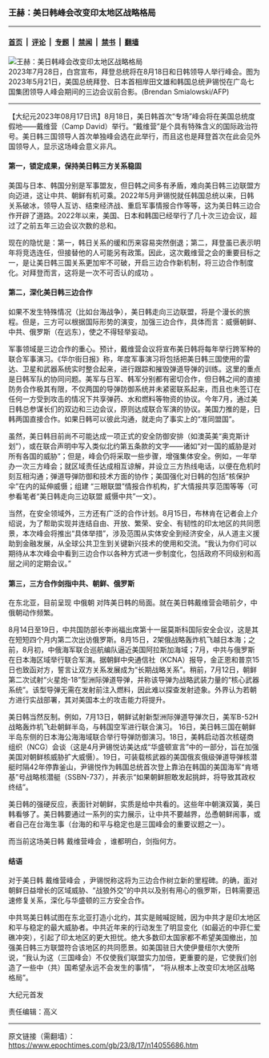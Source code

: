 ### 王赫：美日韩峰会改变印太地区战略格局

---

#### [首页](../../../..?n14055686) &nbsp;|&nbsp; [评论](../../../../../epoch-comment?n14055686) &nbsp;|&nbsp; [专题](../../../../../epoch-special?n14055686) &nbsp;|&nbsp; [禁闻](../../../../../epoch-news?n14055686) &nbsp;|&nbsp; [禁书](../../../../../books?n14055686) &nbsp;|&nbsp; [翻墙](https://github.com/gfw-breaker/nogfw/blob/master/README.md?n14055686)


<div><img alt="王赫：美日韩峰会改变印太地区战略格局" class="attachment-djy_600_400 size-djy_600_400 wp-post-image" src="https://i.epochtimes.com/assets/uploads/2023/08/id14055714-new_GettyImages-1256659261-.jpeg"/>
<div class="caption">
 2023年7月28日，白宫宣布，拜登总统将在8月18日和日韩领导人举行峰会。图为2023年5月21日，美国总统拜登、日本首相岸田文雄和韩国总统尹锡悦在广岛七国集团领导人峰会期间的三边会议前合影。(Brendan Smialowski/AFP)
</div></div><hr/><div class="post_content" id="artbody" itemprop="articleBody">
 <!-- article content begin -->
 <p>
  【大纪元2023年08月17日讯】8月18日，美日韩首次“专场”峰会将在美国总统度假地——戴维营（Camp David）举行。“戴维营”是个具有特殊含义的国际政治符号。美日韩三国领导人首次单独峰会选在此举行，而且这也是拜登首次在此会见外国领导人，显示这场峰会意义非凡。
 </p>
 <h4>
  第一，锁定成果，保持美日韩三方关系稳固
 </h4>
 <p>
  美国与日本、韩国分别是军事盟友，但日韩之间多有矛盾，难向美日韩三边联盟方向迈进，这让中共、朝鲜有机可乘。2022年5月尹锡悦就任韩国总统以来，日韩关系破冰，领导人互访、结束经济战、重启军事情报合作等等，这为美日韩三边合作开辟了道路。2022年以来，美国、日本和韩国已经举行了几十次三边会议，超过了之前五年三边会议次数的总和。
 </p>
 <p>
  现在的隐忧是：第一，韩日关系的缓和历来容易突然倒退；第二，拜登虽已表示明年将竞选连任，但接替他的人可能另有政策。因此，这次戴维营之会的重要目标之一，是让美日韩三国关系更加牢不可破，开启三边合作新机制，将三边合作制度化。对拜登而言，这将是一次不可否认的成功 。
 </p>
 <h4>
  第二，深化美日韩三边合作
 </h4>
 <p>
  如果不发生特殊情况（比如台海战争），美日韩走向三边联盟，将是个漫长的旅程。但是，三方可以根据国际形势的演变，加强三边合作，具体而言：威慑朝鲜、中共、俄罗斯（在远东），使之不得轻举妄动。
 </p>
 <p>
  军事领域是三边合作的重心。预计，戴维营会议将宣布美日韩将每年举行跨军种的联合军事演习。《华尔街日报》称，年度军事演习将包括把美日韩三国使用的雷达、卫星和武器系统实时整合起来，进行跟踪和摧毁弹道导弹的训练。这里的重点是日韩军队的协同问题。美军与日军、韩军分别都有密切合作，但日韩之间的直接防务合作极其有限，不仅两国的导弹防御系统并未紧密联系起来，而且也未签订在任何一方受到攻击的情况下共享弹药、水和燃料等物资的协议。今年7月，通过美日韩总参谋长们的双边和三边会议，原则达成联合军演的协议。美国力推的是，日韩两国直接合作。如果日韩可以彼此沟通，就走向了事实上的“准同盟国”。
 </p>
 <p>
  虽然，美日韩目前尚不可能达成一项正式的安全防御安排（如澳英美“奥克斯计划”），或在联合声明中写入类似北约第五条款的文字——诸如“对一国的威胁是对所有各国的威胁”；但是，峰会仍将采取一些步骤，增强集体安全。例如，一年举办一次三方峰会；就区域责任达成相互谅解，并设立三方热线电话，以便在危机时刻互相沟通；弹道导弹防御和技术方面的协作；美国强化对日韩的包括“核保护伞”在内的延伸威慑；组建 “三眼联盟”情报合作机构，扩大情报共享范围等等（可参看笔者“美日韩走向三边联盟 威慑中共”一文）。
 </p>
 <p>
  当然，在安全领域外，三方还有广泛的合作计划。8月15日，布林肯在记者会上介绍说，为了帮助实现并连结自由、开放、繁荣、安全、有韧性的印太地区的共同愿景，本次峰会将推出“具体举措”，涉及范围从实体安全到经济安全，从人道主义援助到金融发展，从全球公共卫生到关键新兴技术的使用和交流。“我认为你们可以期待从本次峰会中看到三边合作以各种方式进一步制度化，包括政府不同级别和高层之间的定期会议。”
 </p>
 <h4>
  第三，三方合作剑指中共、朝鲜、俄罗斯
 </h4>
 <p>
  在东北亚，目前呈现
  <ok href="https://www.epochtimes.com/gb/tag/%E4%B8%AD%E4%BF%84%E6%9C%9D.html">
   中俄朝
  </ok>
  对阵美日韩的局面。就在美日韩戴维营会晤前夕，中俄朝动作频繁。
 </p>
 <p>
  8月14日至19日，中共国防部长李尚福出席第十一届莫斯科国际安全会议，这是其在短短四个月内第二次出访俄罗斯。8月15日，2架俄战略轰炸机飞越日本海；之前，8月初，中俄海军联合巡航编队逼近美国阿拉斯加海域；7月，中共与俄罗斯在日本海区域举行联合军演。据朝鲜中央通信社（KCNA）报导，金正恩和普京15日也致函对方，誓言让双方关系发展成为“长期战略关系”。稍前，7月12日，朝鲜第二次试射“火星炮-18”型洲际弹道导弹，并称该导弹为战略武装力量的“核心武器系统”。该型导弹无需在发射前注入燃料，因此难以探查发射迹象。外界认为若朝方进行实战部署，其对美国本土的攻击能力将提升。
 </p>
 <p>
  美日韩当然反制。例如，7月13日，朝鲜试射新型洲际弹道导弹次日，美军B-52H战略轰炸机飞赴朝鲜半岛，与韩国空军进行联合演习。 16日，美日韩三国在朝鲜半岛东侧的日本海公海海域联合举行导弹防御演习。18日，美韩启动首次核磋商组织（NCG）会谈（这是4月尹锡悦访美达成“华盛顿宣言”中的一部分，旨在加强美国对朝鲜核威胁扩大威慑）。19日，可装载核武器的美国俄亥俄级弹道导弹核潜艇时隔42年停靠釜山，尹锡悦作为韩国总统首次登上靠泊在韩国的美国海军“肯塔基”号战略核潜艇（SSBN-737），并表示“如果朝鲜胆敢发起挑衅，将导致其政权终结”。
 </p>
 <p>
  美日韩的强硬反应，表面针对朝鲜，实质是给中共看的。这些年中朝演双簧，美日韩看够了。美日韩要通过一系列的实力展示，让中共不要越界，怂恿朝鲜闹事，或者自己在台海生事（台海的和平与稳定也是三国峰会的重要议题之一）。
 </p>
 <p>
  而当前这场美日韩
  <ok href="https://www.epochtimes.com/gb/tag/%E6%88%B4%E7%BB%B4%E8%90%A5%E5%B3%B0%E4%BC%9A.html">
   戴维营峰会
  </ok>
  ，谁都明白，剑指何方。
 </p>
 <h4>
  结语
 </h4>
 <p>
  对于美日韩
  <ok href="https://www.epochtimes.com/gb/tag/%E6%88%B4%E7%BB%B4%E8%90%A5%E5%B3%B0%E4%BC%9A.html">
   戴维营峰会
  </ok>
  ，尹锡悦称这将为三边合作树立新的里程碑。的确，面对朝鲜日益增长的区域威胁、“战狼外交”的中共以及别有用心的俄罗斯，日韩需要迅速修复关系，深化与华盛顿的三方安全合作。
 </p>
 <p>
  中共骂美日韩试图在东北亚打造小北约，其实是贼喊捉贼，因为中共才是印太地区和平与稳定的最大威胁者。中共近年来的行动发生了明显变化（如最近的中菲仁爱礁冲突），引起了印太地区的更大担忧。绝大多数印太国家都不希望美国撤出，加强美日韩三方联盟符合该地区的共同愿景。如美国驻日大使伊曼纽尔大使所说，“我认为这（三国峰会）不仅使我们联盟实力加倍，更重要的是，它使我们创造了一些中（共）国希望永远不会发生的事情”， “将从根本上改变印太地区战略格局”。
 </p>
 <p>
  大纪元首发
 </p>
 <p>
  责任编辑：高义
 </p>
 <!-- article content end -->
 <div id="below_article_ad">
 </div>
</div>


---

原文链接（需翻墙）：https://www.epochtimes.com/gb/23/8/17/n14055686.htm